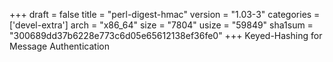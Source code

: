 +++
draft = false
title = "perl-digest-hmac"
version = "1.03-3"
categories = ['devel-extra']
arch = "x86_64"
size = "7804"
usize = "59849"
sha1sum = "300689dd37b6228e773c6d05e65612138ef36fe0"
+++
Keyed-Hashing for Message Authentication